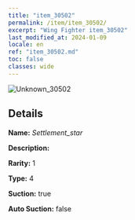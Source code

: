 ```yaml
---
title: "item_30502"
permalink: /item/item_30502/
excerpt: "Wing Fighter item_30502"
last_modified_at: 2024-01-09
locale: en
ref: "item_30502.md"
toc: false
classes: wide
---
```



 ![Unknown_30502](/images/item/Settlement_star_p.png)



## Details

 **Name:** *Settlement_star* 

 **Description:** 

 **Rarity:** 1 

 **Type:** 4 

 **Suction:** true 

 **Auto Suction:** false 



